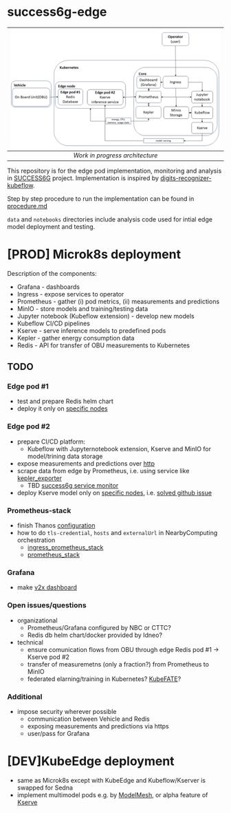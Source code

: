 # success6g-edge

| ![Work_in_progress_architecture](img/success6g_edge_architecture.png "Work in progress architecture") |
| :---------------------------------------------------------------------------------------------------: |
|                                    *Work in progress architecture*                                    |

This repository is for the edge pod implementation, monitoring and analysis in [SUCCESS6G](https://success-6g-project.cttc.es/) project.
Implementation is inspired by [digits-recognizer-kubeflow](https://github.com/flopach/digits-recognizer-kubeflow).

Step by step procedure to run the implementation can be found in [procedure.md](procedure.md)

`data` and `notebooks` directories include analysis code used for intial edge model deployment and testing.

# [PROD] Microk8s deployment
Description of the components:
* Grafana - dashboards
* Ingress - expose services to operator
* Prometheus - gather (i) pod metrics, (ii) measurements and predictions
* MinIO - store models and training/testing data
* Jupyter notebook (Kubeflow extension) - develop new models
* Kubeflow CI/CD pipelines
* Kserve - serve inference models to predefined pods
* Kepler - gather energy consumption data
* Redis - API for transfer of OBU measurements to Kubernetes

## TODO

### Edge pod \#1
* test and prepare Redis helm chart
* deploy it only on [specific nodes](https://kubernetes.io/docs/concepts/scheduling-eviction/assign-pod-node/)

### Edge pod \#2
* prepare CI/CD platform:
  * Kubeflow with Jupyternotebook extension, Kserve and MinIO for model/trining data storage
* expose measurements and predictions over [http](https://prometheus.github.io/client_python/exporting/http/)
* scrape data from edge by Prometheus, i.e. using service like [kepler_exporter](/configs/prometheus_kepler_service_monitor.yaml)
  * TBD [success6g service monitor](/configs/prometheus_success6g_edge_service_monitor.yaml)
* deploy Kserve model only on [specific nodes](https://kubernetes.io/docs/concepts/scheduling-eviction/assign-pod-node/), i.e. [solved github issue](https://github.com/kserve/kserve/issues/730)

### Prometheus-stack
* finish Thanos [configuration](/configs/prometheus_stack.yaml)
* how to do `tls-credential`, `hosts` and `externalUrl` in NearbyComputing orchestration
  * [ingress_prometheus_stack](/configs/ingress_prometheus_stack.yaml)
  * [prometheus_stack](/configs/prometheus_stack.yaml)

### Grafana
* make [v2x dashboard](/configs/v2x_dashboard.json)

### Open issues/questions
* organizational
  * Prometheus/Grafana configured by NBC or CTTC?
  * Redis db helm chart/docker provided by Idneo?
* technical
  * ensure comunication flows from OBU through edge Redis pod \#1 -> Kserve pod \#2
  * transfer of measuremetns (only a fraction?) from Prometheus to MinIO
  * federated elarning/training in Kubernetes? [KubeFATE](https://github.com/FederatedAI/KubeFATE)?

### Additional
* impose security wherever possible
  * communication between Vehicle and Redis
  * exposing measurements and predictions via https
  * user/pass for Grafana

# [DEV]KubeEdge deployment
* same as Microk8s except with KubeEdge and Kubeflow/Kserver is swapped for Sedna
* implement multimodel pods e.g. by [ModelMesh](https://github.com/kserve/modelmesh-serving), or alpha feature of [Kserve](https://github.com/kserve/kserve/blob/master/docs/MULTIMODELSERVING_GUIDE.md)